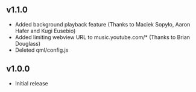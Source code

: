 ## v1.1.0
- Added background playback feature (Thanks to Maciek Sopyło, Aaron Hafer and Kugi Eusebio)
- Added limiting webview URL to music.youtube.com/* (Thanks to Brian Douglass)
- Deleted qml/config.js

## v1.0.0
- Initial release
